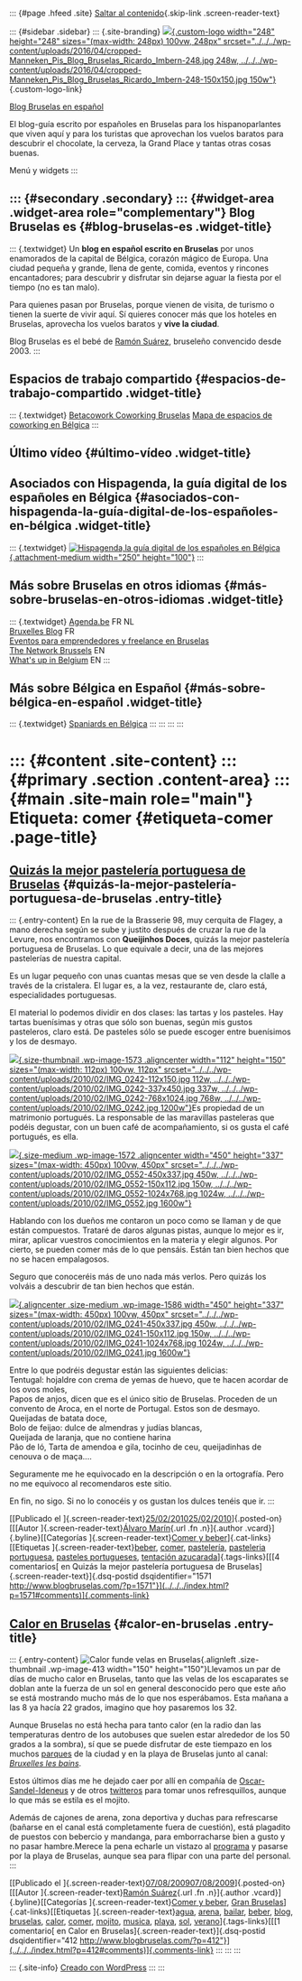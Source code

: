 ::: {#page .hfeed .site}
[Saltar al contenido](index.html#content){.skip-link
.screen-reader-text}

::: {#sidebar .sidebar}
::: {.site-branding}
[![](../../../wp-content/uploads/2016/04/cropped-Manneken_Pis_Blog_Bruselas_Ricardo_Imbern-248.jpg){.custom-logo
width="248" height="248" sizes="(max-width: 248px) 100vw, 248px"
srcset="../../../wp-content/uploads/2016/04/cropped-Manneken_Pis_Blog_Bruselas_Ricardo_Imbern-248.jpg 248w, ../../../wp-content/uploads/2016/04/cropped-Manneken_Pis_Blog_Bruselas_Ricardo_Imbern-248-150x150.jpg 150w"}](../../../index.html){.custom-logo-link}

[Blog Bruselas en español](../../../index.html)

El blog-guía escrito por españoles en Bruselas para los hispanoparlantes
que viven aquí y para los turistas que aprovechan los vuelos baratos
para descubrir el chocolate, la cerveza, la Grand Place y tantas otras
cosas buenas.

Menú y widgets
:::

::: {#secondary .secondary}
::: {#widget-area .widget-area role="complementary"}
Blog Bruselas es {#blog-bruselas-es .widget-title}
----------------

::: {.textwidget}
Un **blog en español escrito en Bruselas** por unos enamorados de la
capital de Bélgica, corazón mágico de Europa. Una ciudad pequeña y
grande, llena de gente, comida, eventos y rincones encantadores; para
descubrir y disfrutar sin dejarse aguar la fiesta por el tiempo (no es
tan malo).

Para quienes pasan por Bruselas, porque vienen de visita, de turismo o
tienen la suerte de vivir aquí. Sí quieres conocer más que los hoteles
en Bruselas, aprovecha los vuelos baratos y **vive la ciudad**.

Blog Bruselas es el bebé de [Ramón Suárez](http://www.ramonsuarez.com),
bruseleño convencido desde 2003.
:::

Espacios de trabajo compartido {#espacios-de-trabajo-compartido .widget-title}
------------------------------

::: {.textwidget}
[Betacowork Coworking Bruselas](http://www.betacowork.com) [Mapa de
espacios de coworking en Bélgica](http://coworkingbelgium.com)
:::

Último vídeo {#último-vídeo .widget-title}
------------

Asociados con Hispagenda, la guía digital de los españoles en Bélgica {#asociados-con-hispagenda-la-guía-digital-de-los-españoles-en-bélgica .widget-title}
---------------------------------------------------------------------

::: {.textwidget}
[![Hispagenda,la guía digital de los españoles en
Bélgica](../../../wp-content/uploads/2010/04/Hispagenda-250px.gif "Hispagenda, la guía digital de los españoles en Bélgica"){.attachment-medium
width="250" height="100"}](http://www.hispagenda.com)
:::

Más sobre Bruselas en otros idiomas {#más-sobre-bruselas-en-otros-idiomas .widget-title}
-----------------------------------

::: {.textwidget}
[Agenda.be](http://www.agenda.be) FR NL\
[Bruxelles Blog](http://www.bxlblog.be/) FR\
[Eventos para emprendedores y freelance en
Bruselas](http://www.betacowork.com/events/)\
[The Network
Brussels](http://groups.yahoo.com/group/TheNetworkBrussels/) EN\
[What\'s up in Belgium](http://www.whatsupin.be/) EN
:::

Más sobre Bélgica en Español {#más-sobre-bélgica-en-español .widget-title}
----------------------------

::: {.textwidget}
[Spaniards en Bélgica](http://www.spaniards.es/paises/belgica)
:::
:::
:::
:::

::: {#content .site-content}
::: {#primary .section .content-area}
::: {#main .site-main role="main"}
Etiqueta: comer {#etiqueta-comer .page-title}
===============

[Quizás la mejor pastelería portuguesa de Bruselas](../../../index.html?p=1571) {#quizás-la-mejor-pastelería-portuguesa-de-bruselas .entry-title}
-------------------------------------------------------------------------------

::: {.entry-content}
En la rue de la Brasserie 98, muy cerquita de Flagey, a mano derecha
según se sube y justito después de cruzar la rue de la Levure, nos
encontramos con **Queijinhos Doces**, quizás la mejor pastelería
portuguesa de Bruselas. Lo que equivale a decir, una de las mejores
pastelerías de nuestra capital.

Es un lugar pequeño con unas cuantas mesas que se ven desde la clalle a
través de la cristalera. El lugar es, a la vez, restaurante de, claro
está, especialidades portuguesas.

El material lo podemos dividir en dos clases: las tartas y los pasteles.
Hay tartas buenísimas y otras que sólo son buenas, según mis gustos
pasteleros, claro está. De pasteles sólo se puede escoger entre
buenísimos y los de desmayo.

[![](../../../wp-content/uploads/2010/02/IMG_0242-112x150.jpg){.size-thumbnail
.wp-image-1573 .aligncenter width="112" height="150"
sizes="(max-width: 112px) 100vw, 112px"
srcset="../../../wp-content/uploads/2010/02/IMG_0242-112x150.jpg 112w, ../../../wp-content/uploads/2010/02/IMG_0242-337x450.jpg 337w, ../../../wp-content/uploads/2010/02/IMG_0242-768x1024.jpg 768w, ../../../wp-content/uploads/2010/02/IMG_0242.jpg 1200w"}](http://www.blogbruselas.com/2010/02/quizas-la-mejor-pasteleria-portuguesa-de-bruselas.html/img_0242)Es
propiedad de un matrimonio portugués. La responsable de las maravillas
pasteleras que podéis degustar, con un buen café de acompañamiento, si
os gusta el café portugués, es ella.

[![](../../../wp-content/uploads/2010/02/IMG_0552-450x337.jpg){.size-medium
.wp-image-1572 .aligncenter width="450" height="337"
sizes="(max-width: 450px) 100vw, 450px"
srcset="../../../wp-content/uploads/2010/02/IMG_0552-450x337.jpg 450w, ../../../wp-content/uploads/2010/02/IMG_0552-150x112.jpg 150w, ../../../wp-content/uploads/2010/02/IMG_0552-1024x768.jpg 1024w, ../../../wp-content/uploads/2010/02/IMG_0552.jpg 1600w"}](http://www.blogbruselas.com/2010/02/quizas-la-mejor-pasteleria-portuguesa-de-bruselas.html/img_0552)

Hablando con los dueños me contaron un poco como se llaman y de que
están compuestos. Trataré de daros algunas pistas, aunque lo mejor es
ir, mirar, aplicar vuestros conocimientos en la materia y elegir
algunos. Por cierto, se pueden comer más de lo que pensáis. Están tan
bien hechos que no se hacen empalagosos.

Seguro que conoceréis más de uno nada más verlos. Pero quizás los
volváis a descubrir de tan bien hechos que están.

[![](../../../wp-content/uploads/2010/02/IMG_0241-450x337.jpg){.aligncenter
.size-medium .wp-image-1586 width="450" height="337"
sizes="(max-width: 450px) 100vw, 450px"
srcset="../../../wp-content/uploads/2010/02/IMG_0241-450x337.jpg 450w, ../../../wp-content/uploads/2010/02/IMG_0241-150x112.jpg 150w, ../../../wp-content/uploads/2010/02/IMG_0241-1024x768.jpg 1024w, ../../../wp-content/uploads/2010/02/IMG_0241.jpg 1600w"}](http://www.blogbruselas.com/2010/02/quizas-la-mejor-pasteleria-portuguesa-de-bruselas.html/img_0241)

Entre lo que podréis degustar están las siguientes delicias:\
Tentugal: hojaldre con crema de yemas de huevo, que te hacen acordar de
los ovos moles,\
Papos de anjos, dicen que es el único sitio de Bruselas. Proceden de un
convento de Aroca, en el norte de Portugal. Estos son de desmayo.\
Queijadas de batata doce,\
Bolo de feijao: dulce de almendras y judías blancas,\
Queijada de laranja, que no contiene harina\
Pâo de ló, Tarta de amendoa e gila, tocinho de ceu, queijadinhas de
cenouva o de maça....

Seguramente me he equivocado en la descripción o en la ortografía. Pero
no me equivoco al recomendaros este sitio.

En fin, no sigo. Si no lo conocéis y os gustan los dulces tenéis que ir.
:::

[[Publicado el
]{.screen-reader-text}[25/02/201025/02/2010](../../../index.html?p=1571)]{.posted-on}[[[Autor
]{.screen-reader-text}[Álvaro Marín](../../../index.html?author=4){.url
.fn .n}]{.author .vcard}]{.byline}[[Categorías
]{.screen-reader-text}[Comer y
beber](../../category/comer-y-beber/index.html)]{.cat-links}[[Etiquetas
]{.screen-reader-text}[beber](../beber/index.html), [comer](index.html),
[pastelería](../pasteleria/index.html), [pasteleria
portuguesa](../pasteleria-portuguesa/index.html), [pasteles
portugueses](../pasteles-portugueses/index.html), [tentación
azucarada](../tentacion-azucarada/index.html)]{.tags-links}[[[4
comentarios[ en Quizás la mejor pastelería portuguesa de
Bruselas]{.screen-reader-text}]{.dsq-postid
dsqidentifier="1571 http://www.blogbruselas.com/?p=1571"}](../../../index.html?p=1571#comments)]{.comments-link}

[Calor en Bruselas](../../../index.html?p=412) {#calor-en-bruselas .entry-title}
----------------------------------------------

::: {.entry-content}
![Calor funde velas en
Bruselas](../../../wp-content/uploads/2009/08/Calor-funde-velas-bruselas-150x150.jpg "Calor funde velas en Bruselas"){.alignleft
.size-thumbnail .wp-image-413 width="150" height="150"}Llevamos un par
de días de mucho calor en Bruselas, tanto que las velas de los
escaparates se doblan ante la fuerza de un sol en general desconocido
pero que este año se está mostrando mucho más de lo que nos esperábamos.
Esta mañana a las 8 ya hacía 22 grados, imagino que hoy pasaremos los
32.

Aunque Bruselas no está hecha para tanto calor (en la radio dan las
temperaturas dentro de los autobuses que suelen estar alrededor de los
50 grados a la sombra), sí que se puede disfrutar de este tiempazo en
los muchos
[parques](http://www.ecli.net/rbc/ "Parques y jardines de Bruselas") de
la ciudad y en la playa de Bruselas junto al canal: [*Bruxelles les
bains*](http://www.bruxelleslesbains.be/ "La playa de los veranos de Bruselas").

Estos últimos días me he dejado caer por allí en compañía de
[Oscar-Sandel-Ideneus](http://twitter.com/sandel "Colombiano twittero y bloguero en Bruselas. Fan de los lunes de plancha")
y de otros
[twitteros](http://twitter.com/twapero "Twapero: de cañas twiteras")
para tomar unos refresquillos, aunque lo que más se estila es el mojito.

Además de cajones de arena, zona deportiva y duchas para refrescarse
(bañarse en el canal está completamente fuera de cuestión), está
plagadito de puestos con bebercio y mandanga, para emborracharse bien a
gusto y no pasar hambre.Merece la pena echarle un vistazo al
[programa](http://www.bruxelleslesbains.be/blb.php?lg=0 "Programa de Bruxelles les Bains (en francés)")
y pasarse por la playa de Bruselas, aunque sea para flipar con una parte
del personal.
:::

[[Publicado el
]{.screen-reader-text}[07/08/200907/08/2009](../../../index.html?p=412)]{.posted-on}[[[Autor
]{.screen-reader-text}[Ramón
Suárez](../../2010/04/30/index.html?author=2){.url .fn .n}]{.author
.vcard}]{.byline}[[Categorías ]{.screen-reader-text}[Comer y
beber](../../category/comer-y-beber/index.html), [Gran
Bruselas](../../category/gran-bruselas/index.html)]{.cat-links}[[Etiquetas
]{.screen-reader-text}[agua](../agua/index.html),
[arena](../arena/index.html), [bailar](../bailar/index.html),
[beber](../beber/index.html), [blog](../blog/index.html),
[bruselas](../bruselas/index.html), [calor](../calor/index.html),
[comer](index.html), [mojito](../mojito/index.html),
[musica](../musica/index.html), [playa](../playa/index.html),
[sol](../sol/index.html),
[verano](../verano/index.html)]{.tags-links}[[[1 comentario[ en Calor en
Bruselas]{.screen-reader-text}]{.dsq-postid
dsqidentifier="412 http://www.blogbruselas.com/?p=412"}](../../../index.html?p=412#comments)]{.comments-link}
:::
:::
:::

::: {.site-info}
[Creado con WordPress](https://es.wordpress.org/)
:::
:::
